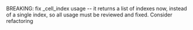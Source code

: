 BREAKING: fix _cell_index usage -- it returns a list of indexes now, instead of a single index, so all usage
must be reviewed and fixed. Consider refactoring